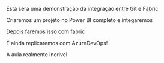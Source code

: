 Está será uma demonstração da integração entre Git e Fabric

Criaremos um projeto no Power BI completo e integaremos

Depois faremos isso com fabric

E ainda replicaremos com AzureDevOps!

A aula realmente incrivel
